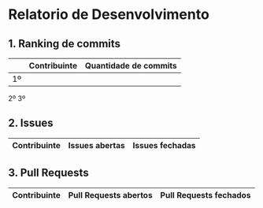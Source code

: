 # Relatorio de Desenvolvimento

## 1. Ranking de commits
| | Contribuinte | Quantidade de commits
:-:|:-:|:-:
1º |
2º
3º

## 2. Issues
Contribuinte | Issues abertas | Issues fechadas
:-:|:-:|:-:

## 3. Pull Requests
Contribuinte | Pull Requests abertos | Pull Requests fechados
:-:|:-:|:-: